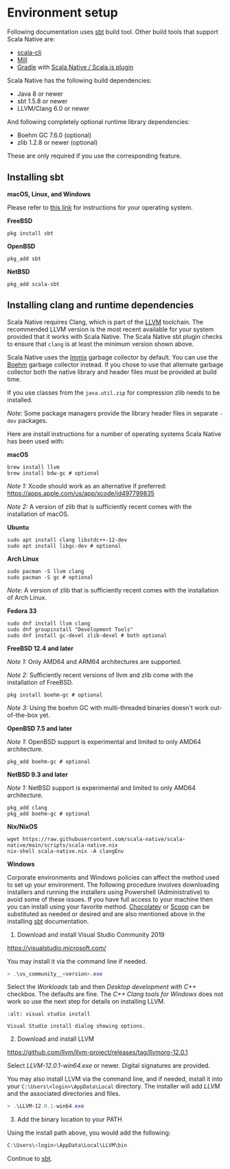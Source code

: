 # Environment setup

Following documentation uses [sbt](https://www.scala-sbt.org/) build tool.
Other build tools that support Scala Native are:
- [scala-cli](https://scala-cli.virtuslab.org/install/#scala-native)
- [Mill](https://mill-build.org/mill/scalalib/native-examples.html)
- [Gradle](https://gradle.org) with [Scala Native / Scala.js plugin](https://github.com/dubinsky/scalajs-gradle)


Scala Native has the following build dependencies:

-   Java 8 or newer
-   sbt 1.5.8 or newer
-   LLVM/Clang 6.0 or newer

And following completely optional runtime library dependencies:

-   Boehm GC 7.6.0 (optional)
-   zlib 1.2.8 or newer (optional)

These are only required if you use the corresponding feature.

## Installing sbt

**macOS, Linux, and Windows**

Please refer to [this
link](https://www.scala-sbt.org/release/docs/Setup.html) for
instructions for your operating system.

**FreeBSD**

``` shell
pkg install sbt
```

**OpenBSD**

``` shell
pkg_add sbt
```

**NetBSD**

``` shell
pkg_add scala-sbt
```

## Installing clang and runtime dependencies

Scala Native requires Clang, which is part of the
[LLVM](https://llvm.org) toolchain. The recommended LLVM version is the
most recent available for your system provided that it works with Scala
Native. The Scala Native sbt plugin checks to ensure that
`clang` is at least the minimum version shown above.

Scala Native uses the
[Immix](https://www.cs.utexas.edu/users/speedway/DaCapo/papers/immix-pldi-2008.pdf)
garbage collector by default. You can use the
[Boehm](https://github.com/ivmai/bdwgc) garbage collector instead. If
you chose to use that alternate garbage collector both the native
library and header files must be provided at build time.

If you use classes from the `java.util.zip` for compression
zlib needs to be installed.

*Note:* Some package managers provide the library header files in separate
`-dev` packages.

Here are install instructions for a number of operating systems Scala
Native has been used with:

**macOS**

``` shell
brew install llvm
brew install bdw-gc # optional
```

*Note 1:* Xcode should work as an alternative if preferred:
<https://apps.apple.com/us/app/xcode/id497799835>

*Note 2:* A version of zlib that is sufficiently recent comes with the
installation of macOS.

**Ubuntu**

``` shell
sudo apt install clang libstdc++-12-dev
sudo apt install libgc-dev # optional
```

**Arch Linux**

``` shell
sudo pacman -S llvm clang
sudo pacman -S gc # optional
```

*Note:* A version of zlib that is sufficiently recent comes with the
installation of Arch Linux.

**Fedora 33**

``` shell
sudo dnf install llvm clang
sudo dnf groupinstall "Development Tools"
sudo dnf install gc-devel zlib-devel # both optional
```

**FreeBSD 12.4 and later**

*Note 1:* Only AMD64 and ARM64 architectures are supported.

*Note 2:* Sufficiently recent versions of llvm and zlib come with the
installation of FreeBSD.

``` shell
pkg install boehm-gc # optional
```

*Note 3:* Using the boehm GC with multi-threaded binaries doesn't work
out-of-the-box yet.

**OpenBSD 7.5 and later**

*Note 1:* OpenBSD support is experimental and limited to only AMD64
architecture.

``` shell
pkg_add boehm-gc # optional
```

**NetBSD 9.3 and later**

*Note 1:* NetBSD support is experimental and limited to only AMD64
architecture.

``` shell
pkg_add clang
pkg_add boehm-gc # optional
```

**Nix/NixOS**

``` shell
wget https://raw.githubusercontent.com/scala-native/scala-native/main/scripts/scala-native.nix
nix-shell scala-native.nix -A clangEnv
```

**Windows**

Corporate environments and Windows policies can affect the method used
to set up your environment. The following procedure involves downloading
installers and running the installers using Powershell (Administrative)
to avoid some of these issues. If you have full access to your machine
then you can install using your favorite method.
[Chocolatey](https://chocolatey.org/) or [Scoop](https://scoop.sh/) can
be substituted as needed or desired and are also mentioned above in the
installing [sbt](./sbt.md) documentation.

1.  Download and install Visual Studio Community 2019

<https://visualstudio.microsoft.com/>

You may install it via the command line if needed.

``` powershell
> .\vs_community__<version>.exe
```

Select the *Workloads* tab and then *Desktop development with C++*
checkbox. The defaults are fine. The *C++ Clang tools for Windows* does
not work so use the next step for details on installing LLVM.

```{figure} vs-install.png
:alt: visual studio install

Visual Studio install dialog showing options.
```

2.  Download and install LLVM

<https://github.com/llvm/llvm-project/releases/tag/llvmorg-12.0.1>

Select *LLVM-12.0.1-win64.exe* or newer. Digital signatures are
provided.

You may also install LLVM via the command line, and if needed, install
it into your `C:\Users\<login>\AppData\Local` directory. The
installer will add *LLVM* and the associated directories and files.

``` powershell
> .\LLVM-12.0.1-win64.exe
```

3.  Add the binary location to your PATH

Using the install path above, you would add the following:

``` powershell
C:\Users\<login>\AppData\Local\LLVM\bin
```

Continue to [sbt](./sbt.md).
